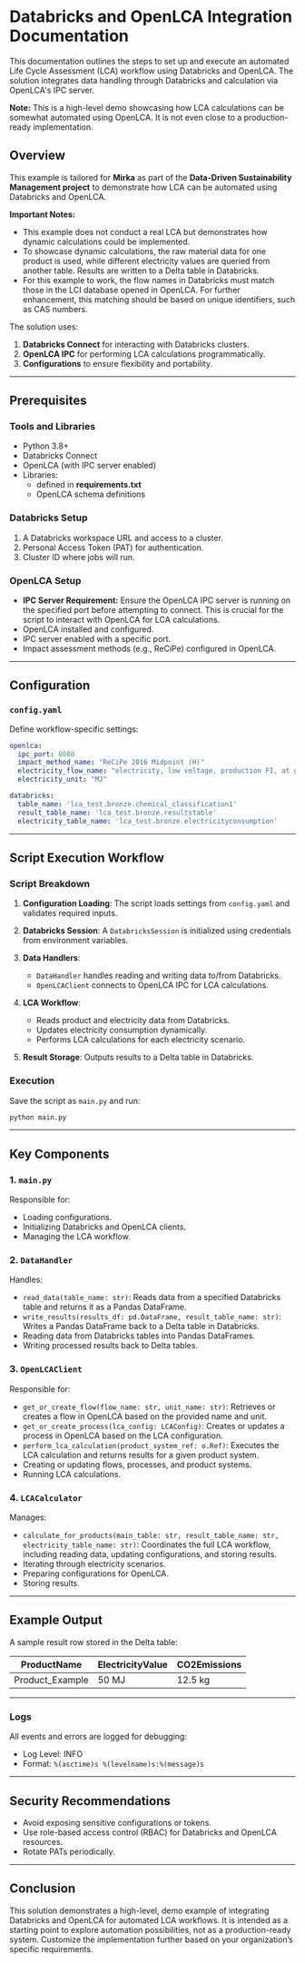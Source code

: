 # Databricks and OpenLCA Integration Documentation

This documentation outlines the steps to set up and execute an automated Life Cycle Assessment (LCA) workflow using Databricks and OpenLCA. The solution integrates data handling through Databricks and calculation via OpenLCA's IPC server.

**Note:** This is a high-level demo showcasing how LCA calculations can be somewhat automated using OpenLCA. It is not even close to a production-ready implementation.

## Overview

This example is tailored for **Mirka** as part of the **Data-Driven Sustainability Management project** to demonstrate how LCA can be automated using Databricks and OpenLCA.

**Important Notes:**
- This example does not conduct a real LCA but demonstrates how dynamic calculations could be implemented.
- To showcase dynamic calculations, the raw material data for one product is used, while different electricity values are queried from another table. Results are written to a Delta table in Databricks.
- For this example to work, the flow names in Databricks must match those in the LCI database opened in OpenLCA. For further enhancement, this matching should be based on unique identifiers, such as CAS numbers.


The solution uses:

1. **Databricks Connect** for interacting with Databricks clusters.
2. **OpenLCA IPC** for performing LCA calculations programmatically.
3. **Configurations** to ensure flexibility and portability.

---

## Prerequisites

### Tools and Libraries
- Python 3.8+
- Databricks Connect
- OpenLCA (with IPC server enabled)
- Libraries:
  - defined in **requirements.txt**
  - OpenLCA schema definitions

### Databricks Setup
1. A Databricks workspace URL and access to a cluster.
2. Personal Access Token (PAT) for authentication.
3. Cluster ID where jobs will run.

### OpenLCA Setup
- **IPC Server Requirement:** Ensure the OpenLCA IPC server is running on the specified port before attempting to connect. This is crucial for the script to interact with OpenLCA for LCA calculations.
- OpenLCA installed and configured.
- IPC server enabled with a specific port.
- Impact assessment methods (e.g., ReCiPe) configured in OpenLCA.

---

## Configuration

### `config.yaml`
Define workflow-specific settings:

```yaml
openlca:
  ipc_port: 8080
  impact_method_name: "ReCiPe 2016 Midpoint (H)"
  electricity_flow_name: "electricity, low voltage, production FI, at grid/kWh/FI U"
  electricity_unit: "MJ"

databricks:
  table_name: 'lca_test.bronze.chemical_classification1'
  result_table_name: 'lca_test.bronze.resultstable'
  electricity_table_name: 'lca_test.bronze.electricityconsumption'
```

---

## Script Execution Workflow

### Script Breakdown

1. **Configuration Loading**:
   The script loads settings from `config.yaml` and validates required inputs.

2. **Databricks Session**:
   A `DatabricksSession` is initialized using credentials from environment variables.

3. **Data Handlers**:
   - `DataHandler` handles reading and writing data to/from Databricks.
   - `OpenLCAClient` connects to OpenLCA IPC for LCA calculations.

4. **LCA Workflow**:
   - Reads product and electricity data from Databricks.
   - Updates electricity consumption dynamically.
   - Performs LCA calculations for each electricity scenario.

5. **Result Storage**:
   Outputs results to a Delta table in Databricks.

### Execution

Save the script as `main.py` and run:

```bash
python main.py
```

---

## Key Components

### 1. `main.py`
Responsible for:
- Loading configurations.
- Initializing Databricks and OpenLCA clients.
- Managing the LCA workflow.

### 2. `DataHandler`
Handles:
- `read_data(table_name: str)`: Reads data from a specified Databricks table and returns it as a Pandas DataFrame.
- `write_results(results_df: pd.DataFrame, result_table_name: str)`: Writes a Pandas DataFrame back to a Delta table in Databricks.
- Reading data from Databricks tables into Pandas DataFrames.
- Writing processed results back to Delta tables.

### 3. `OpenLCAClient`
Responsible for:
- `get_or_create_flow(flow_name: str, unit_name: str)`: Retrieves or creates a flow in OpenLCA based on the provided name and unit.
- `get_or_create_process(lca_config: LCAConfig)`: Creates or updates a process in OpenLCA based on the LCA configuration.
- `perform_lca_calculation(product_system_ref: o.Ref)`: Executes the LCA calculation and returns results for a given product system.
- Creating or updating flows, processes, and product systems.
- Running LCA calculations.

### 4. `LCACalculator`
Manages:
- `calculate_for_products(main_table: str, result_table_name: str, electricity_table_name: str)`: Coordinates the full LCA workflow, including reading data, updating configurations, and storing results.
- Iterating through electricity scenarios.
- Preparing configurations for OpenLCA.
- Storing results.

---

## Example Output

A sample result row stored in the Delta table:

| ProductName       | ElectricityValue | CO2Emissions |
|-------------------|------------------|--------------|
| Product_Example   | 50 MJ            | 12.5 kg      |

---

### Logs
All events and errors are logged for debugging:

- Log Level: INFO
- Format: `%(asctime)s %(levelname)s:%(message)s`

---


## Security Recommendations
- Avoid exposing sensitive configurations or tokens.
- Use role-based access control (RBAC) for Databricks and OpenLCA resources.
- Rotate PATs periodically.

---

## Conclusion
This solution demonstrates a high-level, demo example of integrating Databricks and OpenLCA for automated LCA workflows. It is intended as a starting point to explore automation possibilities, not as a production-ready system. Customize the implementation further based on your organization’s specific requirements.

